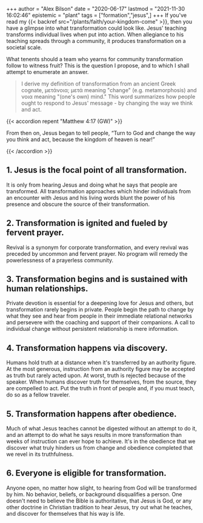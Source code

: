 +++
author = "Alex Bilson"
date = "2020-06-17"
lastmod = "2021-11-30 16:02:46"
epistemic = "plant"
tags = ["formation","jesus",]
+++
If you've read my {{< backref src="/plants/faith/your-kingdom-come" >}}, then you have a glimpse into what transformation could look like. Jesus' teaching transforms individual lives when put into action. When allegiance to his teaching spreads through a community, it produces transformation on a societal scale.

What tenents should a team who yearns for community transformation follow to witness fruit? This is the question I propose, and to which I shall attempt to enumerate an answer.

> I derive my definition of transformation from an ancient Greek cognate, μετάνοια; μετά meaning "change" (e.g. metamorphosis) and νοια meaning "(one's own) mind." This word summarizes how people ought to respond to Jesus' message - by changing the way we think and act.

{{< accordion repent "Matthew 4:17 (GW)" >}}

<p>From then on, Jesus began to tell people, “Turn to God and change the way you think and act, because the kingdom of heaven is near!”</p>

{{< /accordion >}}


## 1. Jesus is the focal point of all transformation.

It is only from hearing Jesus and doing what he says that people are transformed. All transformation approaches which hinder individuals from an encounter with Jesus and his living words blunt the power of his presence and obscure the source of their transformation.

## 2. Transformation is ignited and fueled by fervent prayer.

Revival is a synonym for corporate transformation, and every revival was preceded by uncommon and fervent prayer. No program will remedy the powerlessness of a prayerless community.

## 3. Transformation begins and is sustained with human relationships.

Private devotion is essential for a deepening love for Jesus and others, but transformation rarely begins in private. People begin the path to change by what they see and hear from people in their immediate relational networks and persevere with the coaching and support of their companions. A call to individual change without persistent relationship is mere information.

## 4. Transformation happens via discovery.

Humans hold truth at a distance when it's transferred by an authority figure. At the most generous, instruction from an authority figure may be accepted as truth but rarely acted upon. At worst, truth is rejected because of the speaker. When humans discover truth for themselves, from the source, they are compelled to act. Put the truth in front of people and, if you must teach, do so as a fellow traveler.

## 5. Transformation happens after obedience.

Much of what Jesus teaches cannot be digested without an attempt to do it, and an attempt to do what he says results in more transformation than weeks of instruction can ever hope to achieve. It's in the obedience that we discover what truly hinders us from change and obedience completed that we revel in its truthfulness.

## 6. Everyone is eligible for transformation.

Anyone open, no matter how slight, to hearing from God will be transformed by him. No behavior, beliefs, or background disqualifies a person. One doesn't need to believe the Bible is authoritative, that Jesus is God, or any other doctrine in Christian tradition to hear Jesus, try out what he teaches, and discover for themselves that his way is life.
